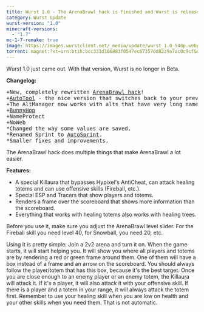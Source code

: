 ```yaml
---
title: Wurst 1.0 - The ArenaBrawl hack is finished and Wurst is released!
category: Wurst Update
wurst-version: "1.0"
minecraft-versions:
  - "1.7"
mc-1-7-remake: true
image: https://images.wurstclient.net/_media/update/wurst_1.0_540p.webp
torrent: magnet:?xt=urn:btih:bcc331d106883f0547ec673570d8239a7ac0c9cf&dn=Wurst%201.0%20REMAKE&tr=udp%3a%2f%2ftracker.opentrackr.org%3a1337%2fannounce&tr=udp%3a%2f%2f9.rarbg.com%3a2810%2fannounce&tr=udp%3a%2f%2fopen.tracker.cl%3a1337%2fannounce&tr=http%3a%2f%2ftracker.openbittorrent.com%3a80%2fannounce&tr=http%3a%2f%2fopenbittorrent.com%3a80%2fannounce&tr=udp%3a%2f%2fexodus.desync.com%3a6969%2fannounce&tr=udp%3a%2f%2fwww.torrent.eu.org%3a451%2fannounce&tr=udp%3a%2f%2ftracker.torrent.eu.org%3a451%2fannounce&tr=udp%3a%2f%2ftracker.tiny-vps.com%3a6969%2fannounce&tr=udp%3a%2f%2ftracker.pomf.se%3a80%2fannounce&tr=udp%3a%2f%2ftracker.dler.org%3a6969%2fannounce&tr=udp%3a%2f%2ftracker.altrosky.nl%3a6969%2fannounce&tr=udp%3a%2f%2ftracker.0x.tf%3a6969%2fannounce&tr=udp%3a%2f%2fretracker.netbynet.ru%3a2710%2fannounce&tr=udp%3a%2f%2fopentor.org%3a2710%2fannounce&tr=udp%3a%2f%2fopen.stealth.si%3a80%2fannounce&tr=udp%3a%2f%2fmail.realliferpg.de%3a6969%2fannounce&tr=udp%3a%2f%2ffe.dealclub.de%3a6969%2fannounce&tr=udp%3a%2f%2fexplodie.org%3a6969%2fannounce
---
```

Wurst 1.0 just came out. With that version, Wurst is no longer in Beta.

**Changelog:**

<pre>
+New, completely rewritten <a href="https://wiki.wurstclient.net/arenabrawl">ArenaBrawl hack</a>!
+<a href="https://wiki.wurstclient.net/autotool">AutoTool</a> - the nice version that switches back to your previous item.
+The AltManager now works with alts that have very long names.
+<a href="https://wiki.wurstclient.net/bunnyhop">BunnyHop</a>
+NameProtect
+NoWeb
*Changed the way some values are saved.
*Renamed Sprint to <a href="https://wiki.wurstclient.net/autosprint">AutoSprint</a>.
*Smaller fixes and improvements.
</pre>

The ArenaBrawl hack does multiple things that make ArenaBrawl a lot easier.

**Features:**

- A special Killaura that bypasses Hypixel's AntiCheat, can attack healing totems and can use offensive skills (Fireball, etc.).
- Special ESP and Tracers that show players and totems.
- Renders a frame over the scoreboard that shows more information than the scoreboard.
- Everything that works with healing totems also works with healing trees.

Before you use it, make sure you adjust the ArenaBrawl level slider. For the Fireball skill you need level 40, for Snowball, you need 20, etc.

Using it is pretty simple: Join a 2v2 arena and turn it on. When the game starts, it will start helping you. It will show you where all players and totems are by rendering a red or green frame around them. One of them will have a box instead of a frame and an arrow on the scoreboard. You should always follow the player/totem that has this box, because it's the best target. Once you are close enough to an enemy player or an enemy totem, the Killaura will attack it. If it's a player, it will also attack it with your offensive skill. If there is a player and a totem in your range, it will always attack the totem first. Remember to use your healing skill when you are low on health and your other skills when you need them. That is not automatic.
